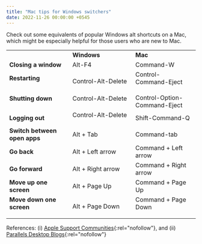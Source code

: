 ```yaml
---
title: "Mac tips for Windows switchers"
date: 2022-11-26 00:00:00 +0545
---
```


Check out some equivalents of popular Windows alt shortcuts on a Mac, which might be especially helpful for those users who are new to Mac.

<table>
<tbody>
<tr>
<td width="156"><strong> </strong></td>
<td width="156"><strong>Windows</strong></td>
<td width="156"><strong>Mac</strong></td>
</tr>
<tr>
<td width="156"><strong>Closing a window</strong></td>
<td width="156">Alt-F4</td>
<td width="156">Command-W</td>
</tr>
<tr>
<td width="156"><strong>Restarting</strong>
<p> </p>
<p><strong> </strong></p>
</td>
<td width="156">Control-Alt-Delete</td>
<td width="156">Control-Command-Eject
<p> </p>
<p> </p>
</td>
</tr>
<tr>
<td width="156"><strong>Shutting down</strong>
<p> </p>
<p><strong> </strong></p>
</td>
<td width="156">Control-Alt-Delete
<p> </p>
<p> </p>
</td>
<td width="156">Control-Option-Command-Eject</td>
</tr>
<tr>
<td width="156"><strong>Logging out</strong></td>
<td width="156">Control-Alt-Delete
<p> </p>
<p> </p>
</td>
<td width="156">Shift-Command-Q</td>
</tr>
<tr>
<td width="156"><strong>Switch between open apps</strong></td>
<td width="156">Alt + Tab</td>
<td width="156">Command-tab</td>
</tr>
<tr>
<td width="156"><strong>Go back</strong></td>
<td width="156">Alt + Left arrow</td>
<td width="156">Command + Left arrow</td>
</tr>
<tr>
<td width="156"><strong>Go forward</strong></td>
<td width="156">Alt + Right arrow</td>
<td width="156">Command + Right arrow</td>
</tr>
<tr>
<td width="156"><strong>Move up one screen</strong></td>
<td width="156">Alt + Page Up</td>
<td width="156">Command + Page Up</td>
</tr>
<tr>
<td width="156"><strong>Move down one screen</strong>
<p> </p>
<p><strong> </strong></p>
</td>
<td width="156">Alt + Page Down</td>
<td width="156">Command + Page Down
<p> </p>
<p> </p>
</td>
</tr>
</tbody>
</table>

References: (i) [Apple Support Communities](https://support.apple.com/en-us/HT204216){:rel="nofollow"}, and (ii) [Parallels Desktop Blogs](https://www.parallels.com/blogs/alt-key-on-a-mac/){:rel="nofollow"}
